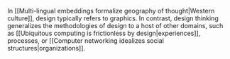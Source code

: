 ---
---

In [[Multi-lingual embeddings formalize geography of thought|Western culture]], design typically refers to graphics. In contrast, design thinking generalizes the methodologies of design to a host of other domains, such as [[Ubiquitous computing is frictionless by design|experiences]], processes, or [[Computer networking idealizes social structures|organizations]].